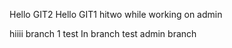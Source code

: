 Hello GIT2
Hello GIT1
hitwo
while working on admin


hiiii
branch 1
test
In branch test
admin branch
